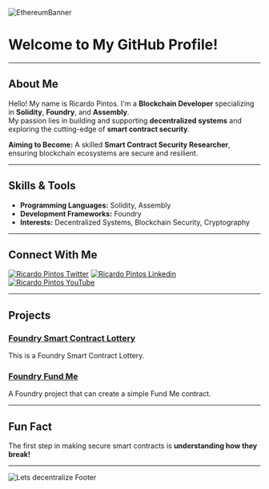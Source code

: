 ![EthereumBanner](https://github.com/user-attachments/assets/1c9f74d0-43b4-42c1-b98b-d35154c9e374)

# Welcome to My GitHub Profile!

---

## About Me

Hello! My name is Ricardo Pintos. I'm a **Blockchain Developer** specializing in **Solidity**, **Foundry**, and **Assembly**.  
My passion lies in building and supporting **decentralized systems** and exploring the cutting-edge of **smart contract security**.  

**Aiming to Become:** A skilled **Smart Contract Security Researcher**, ensuring blockchain ecosystems are secure and resilient.

---

## Skills & Tools
- **Programming Languages:** Solidity, Assembly
- **Development Frameworks:** Foundry
- **Interests:** Decentralized Systems, Blockchain Security, Cryptography

---

## Connect With Me


[![Ricardo Pintos Twitter](https://img.shields.io/badge/Twitter-1DA1F2?style=for-the-badge&logo=twitter&logoColor=white)](https://x.com/pintosric)
[![Ricardo Pintos Linkedin](https://img.shields.io/badge/LinkedIn-0077B5?style=for-the-badge&logo=linkedin&logoColor=white)](https://www.linkedin.com/in/ricardo-mauro-pintos/)
[![Ricardo Pintos YouTube](https://img.shields.io/badge/YouTube-FF0000?style=for-the-badge&logo=youtube&logoColor=white)](https://www.youtube.com/@PintosRic)


---

## Projects

### [**Foundry Smart Contract Lottery**](https://github.com/RicardoPintos/foundry-smart-contract-lottery)
This is a Foundry Smart Contract Lottery.

### [**Foundry Fund Me**](https://github.com/RicardoPintos/foundry-fund-me)
A Foundry project that can create a simple Fund Me contract.

---

## Fun Fact
The first step in making secure smart contracts is **understanding how they break!**

---

![Lets decentralize Footer](https://github.com/user-attachments/assets/4533f11d-84d0-478d-b0aa-fd44d96b465b)
